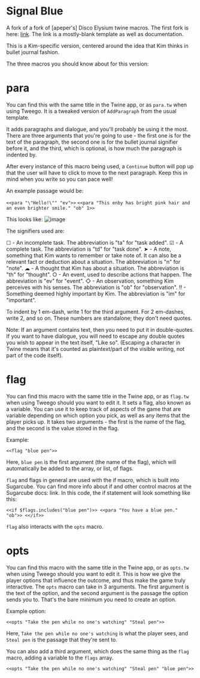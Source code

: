 # Signal Blue
A fork of a fork of [apeper's] Disco Elysium twine macros. The first fork is here: [link](https://github.com/pieartsy/DiscoElysiumTwineMacros-Fork/tree/sample). The link is a mostly-blank template as well as documentation.

This is a Kim-specific version, centered around the idea that Kim thinks in bullet journal fashion.

The three macros you should know about for this version:

# para
You can find this with the same title in the Twine app, or as `para.tw` when using Tweego. It is a tweaked version of `AddParagraph` from the usual template.

It adds paragraphs and dialogue, and you'll probably be using it the most. There are three arguments that you're going to use - the first one is for the text of the paragraph, the second one is for the bullet journal signifier before it, and the third, which is optional, is how much the paragraph is indented by.

After every instance of this macro being used, a `Continue` button will pop up that the user will have to click to move to the next paragraph. Keep this in mind when you write so you can pace well!

An example passage would be:

`<<para "\"Hello!\"" "ev">>`
`<<para "This enby has bright pink hair and an even brighter smile." "ob" 1>>`

This looks like:
![image](https://user-images.githubusercontent.com/17207322/116616347-9d5fcb00-a90a-11eb-8c51-9431d1192c39.png)

The signifiers used are:

☐ - An incomplete task. The abbreviation is "ta" for "task added".
☑ - A complete task. The abbreviation is "td" for "task done".
➤ - A note, something that Kim wants to remember or take note of. It can also be a relevant fact or deduction about a situation. The abbreviation is "n" for "note".
☁ - A thought that Kim has about a situation. The abbreviation is "th" for "thought".
○ - An event, used to describe actions that happen. The abbreviation is "ev" for "event".
◇ - An observation, something Kim perceives with his senses. The abbreviation is "ob" for "observation".
‼ - Something deemed highly important by Kim. The abbreviation is "im" for "important".

To indent by 1 em-dash, write 1 for the third argument. For 2 em-dashes, write 2, and so on. These numbers are standalone; they don't need quotes.

Note: If an argument contains text, then you need to put it in double-quotes. If you want to have dialogue, you will need to escape any double quotes you wish to appear in the text itself, \"Like so\". (Escaping a character in Twine means that it's counted as plaintext/part of the visible writing, not part of the code itself).

# flag
You can find this macro with the same title in the Twine app, or as `flag.tw` when using Tweego should you want to edit it. It sets a flag, also known as a variable. You can use it to keep track of aspects of the game that are variable depending on which option you pick, as well as any items that the player picks up. It takes two arguments - the first is the name of the flag, and the second is the value stored in the flag.

Example:

`<<flag "blue pen">>`

Here, `blue pen` is the first argument (the name of the flag), which will automatically be added to the array, or list, of flags.

`flag` and flags in general are used with the if macro, which is built into Sugarcube. You can find more info about if and other control macros at the Sugarcube docs: link. In this code, the if statement will look something like this:

`<<if $flags.includes("blue pen")>>
    <<para "You have a blue pen." "ob">>
<</if>>`

`flag` also interacts with the `opts` macro.

# opts
You can find this macro with the same title in the Twine app, or as `opts.tw` when using Tweego should you want to edit it. This is how we give the player options that influence the outcome, and thus make the game truly interactive. The `opts` macro can take in 3 arguments. The first argument is the text of the option, and the second argument is the passage the option sends you to. That's the bare minimum you need to create an option.

Example option:

`<<opts "Take the pen while no one's watching" "Steal pen">>`

Here, `Take the pen while no one's watching` is what the player sees, and `Steal pen` is the passage that they're sent to.

You can also add a third argument, which does the same thing as the `flag` macro, adding a variable to the `flags` array.

`<<opts "Take the pen while no one's watching" "Steal pen" "blue pen">>`
